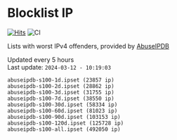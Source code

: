 # Blocklist IP

[![Hits](https://hits.seeyoufarm.com/api/count/incr/badge.svg?url=https%3A%2F%2Fgithub.com%2Fborestad%2Fblocklist-ip%2F&count_bg=%2379C83D&title_bg=%23555555&icon=&icon_color=%23E7E7E7&title=hits&edge_flat=false)](https://hits.seeyoufarm.com)  ![CI](https://img.shields.io/github/workflow/status/borestad/blocklist-ip/CI?style=flat-square)

Lists with worst IPv4 offenders, provided by [AbuseIPDB](https://www.abuseipdb.com/)

<!-- FOOTER-PLACEHOLDER -->
Updated every 5 hours<br>
Last update: `2024-03-12 - 10:19:03`
```
abuseipdb-s100-1d.ipset (23857 ip)
abuseipdb-s100-2d.ipset (28862 ip)
abuseipdb-s100-3d.ipset (31755 ip)
abuseipdb-s100-7d.ipset (38550 ip)
abuseipdb-s100-30d.ipset (58334 ip)
abuseipdb-s100-60d.ipset (81023 ip)
abuseipdb-s100-90d.ipset (103153 ip)
abuseipdb-s100-120d.ipset (125728 ip)
abuseipdb-s100-all.ipset (492050 ip)
```
